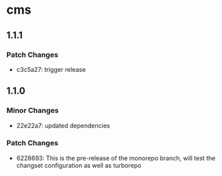 # cms

## 1.1.1
### Patch Changes

- c3c5a27: trigger release

## 1.1.0
### Minor Changes

- 22e22a7: updated dependencies

### Patch Changes

- 6228693: This is the pre-release of the monorepo branch, will test the changset configuration as well as turborepo
